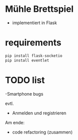 # Mühle Brettspiel

- implementiert in Flask


# requirements
```bash
pip install flask-socketio
pip install eventlet
```


# TODO list
-Smartphone bugs

evtl. 
- Anmelden und registrieren

Am ende: 
- code refactoring (zusammen)
